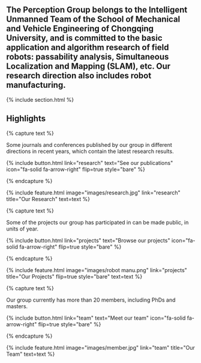 ---
---

## The Perception Group belongs to the Intelligent Unmanned Team of the School of Mechanical and Vehicle Engineering of Chongqing University, and is committed to the basic application and algorithm research of field robots: passability analysis, Simultaneous Localization and Mapping (SLAM), etc. Our research direction also includes robot manufacturing.



{% include section.html %}

## Highlights

{% capture text %}

Some journals and conferences published by our group in different directions in recent years, which contain the latest research results.

{%
  include button.html
  link="research"
  text="See our publications"
  icon="fa-solid fa-arrow-right"
  flip=true
  style="bare"
%}

{% endcapture %}

{%
  include feature.html
  image="images/research.jpg"
  link="research"
  title="Our Research"
  text=text
%}

{% capture text %}

Some of the projects our group has participated in can be made public, in units of year.

{%
  include button.html
  link="projects"
  text="Browse our projects"
  icon="fa-solid fa-arrow-right"
  flip=true
  style="bare"
%}

{% endcapture %}

{%
  include feature.html
  image="images/robot manu.png"
  link="projects"
  title="Our Projects"
  flip=true
  style="bare"
  text=text
%}

{% capture text %}

Our group currently has more than 20 members, including PhDs and masters.

{%
  include button.html
  link="team"
  text="Meet our team"
  icon="fa-solid fa-arrow-right"
  flip=true
  style="bare"
%}

{% endcapture %}

{%
  include feature.html
  image="images/member.jpg"
  link="team"
  title="Our Team"
  text=text
%}
